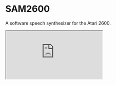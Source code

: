 # SAM2600
A software speech synthesizer for the Atari 2600. 

<iframe src="https://rossumur.github.io/SAM2600/SAM2600.htm"></iframe>

